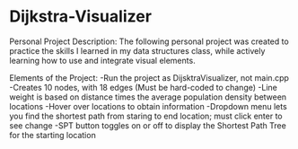 # Dijkstra-Visualizer
Personal Project Description:
The following personal project was created to practice the skills I learned in my data structures class, while actively learning how to use and integrate visual elements.

Elements of the Project:
-Run the project as DijsktraVisualizer, not main.cpp
-Creates 10 nodes, with 18 edges (Must be hard-coded to change)
-Line weight is based on distance times the average population density between locations
-Hover over locations to obtain information
-Dropdown menu lets you find the shortest path from staring to end location; must click enter to see change
-SPT button toggles on or off to display the Shortest Path Tree for the starting location

